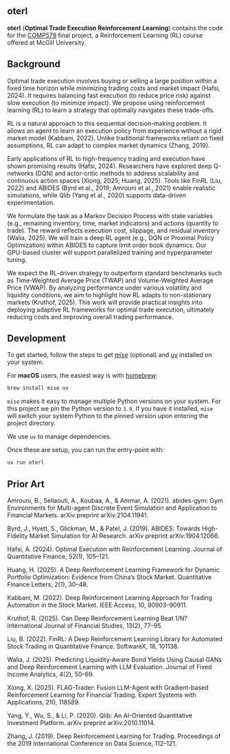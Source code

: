 ## oterl

**oterl** (**Optimal Trade Execution Reinforcement Learning**) contains the code 
for the [COMP579](https://www.mcgill.ca/study/2024-2025/courses/comp-579) 
final project, a Reinforcement Learning (RL) course offered at McGill
University.

## Background

Optimal trade execution involves buying or selling a large position within a
fixed time horizon while minimizing trading costs and market impact (Hafsi,
2024). It requires balancing fast execution (to reduce price risk) against slow
execution (to minimize impact). We propose using reinforcement learning (RL) to
learn a strategy that optimally navigates these trade-offs.

RL is a natural approach to this sequential decision-making problem. It allows
an agent to learn an execution policy from experience without a rigid market
model (Kabbani, 2022). Unlike traditional frameworks reliant on fixed
assumptions, RL can adapt to complex market dynamics (Zhang, 2019).

Early applications of RL to high-frequency trading and execution have shown
promising results (Hafsi, 2024). Researchers have explored deep Q-networks (DQN)
and actor-critic methods to address scalability and continuous action spaces
(Xiong, 2025; Huang, 2025). Tools like FinRL (Liu, 2022) and ABIDES (Byrd et
al., 2019; Amrouni et al., 2021) enable realistic simulations, while Qlib (Yang
et al., 2020) supports data-driven experimentation.

We formulate the task as a Markov Decision Process with state variables (e.g.,
remaining inventory, time, market indicators) and actions (quantity to trade).
The reward reflects execution cost, slippage, and residual inventory (Walia,
2025). We will train a deep RL agent (e.g., DQN or Proximal Policy Optimization)
within ABIDES to capture limit order book dynamics. Our GPU-based cluster will
support parallelized training and hyperparameter tuning.

We expect the RL-driven strategy to outperform standard benchmarks such as
Time-Weighted Average Price (TWAP) and Volume-Weighted Average Price (VWAP). By
analyzing performance under various volatility and liquidity conditions, we aim
to highlight how RL adapts to non-stationary markets (Kruthof, 2025). This work
will provide practical insights into deploying adaptive RL frameworks for
optimal trade execution, ultimately reducing costs and improving overall trading
performance.

## Development

To get started, follow the steps to get
[mise](https://mise.jdx.dev/getting-started.html) (optional) and
[uv](https://docs.astral.sh/uv/) installed on your system.

For **macOS** users, the easiest way is with [homebrew](https://brew.sh/):

```bash
brew install mise uv
```

`mise` makes it easy to manage multiple Python versions on your system. For this
project we pin the Python version to `3.9`. If you have it installed, `mise`
will switch your system Python to the pinned version upon entering the project
directory.

We use `uv` to manage dependencies.

Once these are setup, you can run the entry-point with:

```bash
uv run oterl
```

## Prior Art

Amrouni, B., Sellaouti, A., Koubaa, A., & Ammar, A. (2021). abides-gym: Gym
Environments for Multi-agent Discrete Event Simulation and Application to
Financial Markets. arXiv preprint arXiv:2104.11941.

Byrd, J., Hyett, S., Glickman, M., & Patel, J. (2019). ABIDES: Towards
High-Fidelity Market Simulation for AI Research. arXiv preprint
arXiv:1904.12066.

Hafsi, A. (2024). Optimal Execution with Reinforcement Learning. Journal of
Quantitative Finance, 52(1), 105–121.

Huang, H. (2025). A Deep Reinforcement Learning Framework for Dynamic Portfolio
Optimization: Evidence from China’s Stock Market. Quantitative Finance Letters,
2(1), 30–48.

Kabbani, M. (2022). Deep Reinforcement Learning Approach for Trading Automation
in the Stock Market. IEEE Access, 10, 90903–90911.

Kruthof, R. (2025). Can Deep Reinforcement Learning Beat 1/N? International
Journal of Financial Studies, 13(2), 77–95.

Liu, B. (2022). FinRL: A Deep Reinforcement Learning Library for Automated Stock
Trading in Quantitative Finance. SoftwareX, 18, 101138.

Walia, J. (2025). Predicting Liquidity-Aware Bond Yields Using Causal GANs and
Deep Reinforcement Learning with LLM Evaluation. Journal of Fixed Income
Analytics, 4(2), 50–69.

Xiong, X. (2025). FLAG-Trader: Fusion LLM-Agent with Gradient-based
Reinforcement Learning for Financial Trading. Expert Systems with Applications,
210, 118589.

Yang, Y., Wu, S., & Li, P. (2020). Qlib: An AI-Oriented Quantitative Investment
Platform. arXiv preprint arXiv:2010.11014.

Zhang, J. (2019). Deep Reinforcement Learning for Trading. Proceedings of the
2019 International Conference on Data Science, 112–121.
